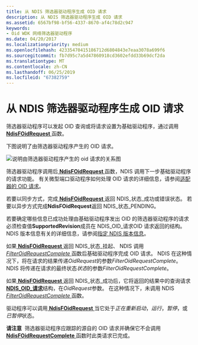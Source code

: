 ```yaml
---
title: 从 NDIS 筛选器驱动程序生成 OID 请求
description: 从 NDIS 筛选器驱动程序生成 OID 请求
ms.assetid: 6567bf98-bf56-4337-8670-af4c78d2c947
keywords:
- Oid WDK 网络筛选器驱动程序
ms.date: 04/20/2017
ms.localizationpriority: medium
ms.openlocfilehash: 42335470415186712d6804843e7eaa3078a699f6
ms.sourcegitcommit: fb7d95c7a5d47860918cd3602efdd33b69dcf2da
ms.translationtype: MT
ms.contentlocale: zh-CN
ms.lasthandoff: 06/25/2019
ms.locfileid: "67382759"
---
```

# <a name="generating-oid-requests-from-an-ndis-filter-driver"></a>从 NDIS 筛选器驱动程序生成 OID 请求





筛选器驱动程序可以发起 OID 查询或将请求设置为基础驱动程序，通过调用[ **NdisFOidRequest** ](https://docs.microsoft.com/windows-hardware/drivers/ddi/content/ndis/nf-ndis-ndisfoidrequest)函数。

下图说明了由筛选器驱动程序产生的 OID 请求。

![说明由筛选器驱动程序产生的 oid 请求的关系图](images/filterrequest.png)

筛选器驱动程序调用后[ **NdisFOidRequest** ](https://docs.microsoft.com/windows-hardware/drivers/ddi/content/ndis/nf-ndis-ndisfoidrequest)函数，NDIS 调用下一步基础驱动程序的请求功能。 有关微型端口驱动程序如何处理 OID 请求的详细信息，请参阅[适配器的 OID 请求](miniport-adapter-oid-requests.md)。

若要以同步方式，完成[ **NdisFOidRequest** ](https://docs.microsoft.com/windows-hardware/drivers/ddi/content/ndis/nf-ndis-ndisfoidrequest)返回 NDIS\_状态\_成功或错误状态。 若要以异步方式完成**NdisFOidRequest**返回 NDIS\_状态\_PENDING。

若要确定哪些信息已成功处理由基础驱动程序发出 OID 的筛选器驱动程序的请求必须检查值**SupportedRevision**成员在 NDIS\_OID\_请求OID 请求返回的结构。 NDIS 版本信息有关的详细信息，请参阅[指定 NDIS 版本信息](specifying-ndis-version-information.md)。

如果[ **NdisFOidRequest** ](https://docs.microsoft.com/windows-hardware/drivers/ddi/content/ndis/nf-ndis-ndisfoidrequest)返回 NDIS\_状态\_挂起、 NDIS 调用[ *FilterOidRequestComplete* ](https://docs.microsoft.com/windows-hardware/drivers/ddi/content/ndis/nc-ndis-filter_oid_request_complete)函数后基础驱动程序完成 OID 请求。 NDIS 在这种情况下，将在请求的结果传递*OidRequest*的参数*FilterOidRequestComplete*。 NDIS 将传递在请求的最终状态*状态*的参数*FilterOidRequestComplete*。

如果[ **NdisFOidRequest** ](https://docs.microsoft.com/windows-hardware/drivers/ddi/content/ndis/nf-ndis-ndisfoidrequest)返回 NDIS\_状态\_成功后，它将返回的结果中的查询请求[ **NDIS\_OID\_请求**](https://docs.microsoft.com/windows-hardware/drivers/ddi/content/ndis/ns-ndis-_ndis_oid_request)结构，在*OidRequest*参数。 在这种情况下，未调用 NDIS [ *FilterOidRequestComplete* ](https://docs.microsoft.com/windows-hardware/drivers/ddi/content/ndis/nc-ndis-filter_oid_request_complete)函数。

驱动程序可以调用[ **NdisFOidRequest** ](https://docs.microsoft.com/windows-hardware/drivers/ddi/content/ndis/nf-ndis-ndisfoidrequest)当它处于*正在重新启动*，*运行*，*暂停*，或*已暂停*状态。

**请注意**  筛选器驱动程序应跟踪的源自的 OID 请求并确保它不会调用[ **NdisFOidRequestComplete** ](https://docs.microsoft.com/windows-hardware/drivers/ddi/content/ndis/nf-ndis-ndisfoidrequestcomplete)函数时此类请求已完成。

 

 

 





